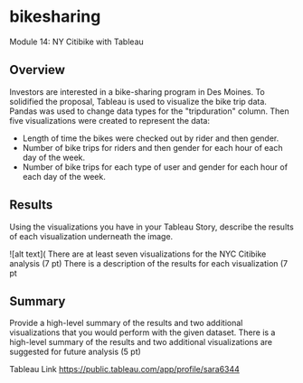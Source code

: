 # bikesharing
Module 14: NY Citibike with Tableau

## Overview
Investors are interested in a bike-sharing program in Des Moines. To solidified the proposal, Tableau is used to visualize the bike trip data. Pandas was used to change data types for the "tripduration" column. Then five visualizations were created to represent the data:
* Length of time the bikes were checked out by rider and then gender.
* Number of bike trips for riders and then gender for each hour of each day of the week.
* Number of bike trips for each type of user and gender for each hour of each day of the week.

## Results
Using the visualizations you have in your Tableau Story, describe the results of each visualization underneath the image.

![alt text](
There are at least seven visualizations for the NYC Citibike analysis (7 pt)
There is a description of the results for each visualization (7 pt


## Summary
Provide a high-level summary of the results and two additional visualizations that you would perform with the given dataset.
There is a high-level summary of the results and two additional visualizations are suggested for future analysis (5 pt)

Tableau Link
https://public.tableau.com/app/profile/sara6344